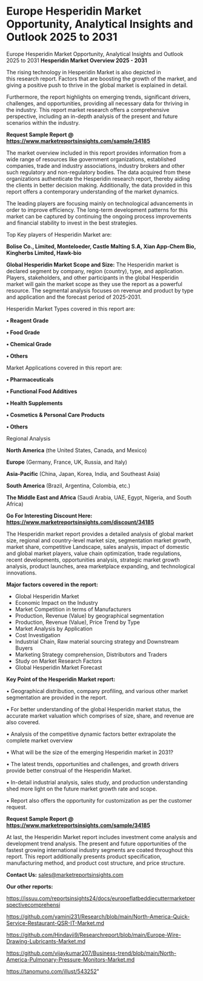 # Europe Hesperidin Market Opportunity, Analytical Insights and Outlook 2025 to 2031
Europe Hesperidin Market Opportunity, Analytical Insights and Outlook 2025 to 2031
<Strong> Hesperidin Market Overview 2025 - 2031</strong>

The rising technology in Hesperidin Market is also depicted in this research report. Factors that are boosting the growth of the market, and giving a positive push to thrive in the global market is explained in detail.

Furthermore, the report highlights on emerging trends, significant drivers, challenges, and opportunities, providing all necessary data for thriving in the industry. This report market research offers a comprehensive perspective, including an in-depth analysis of the present and future scenarios within the industry.

<strong>Request Sample Report @ <a href=https://www.marketreportsinsights.com/sample/34185>https://www.marketreportsinsights.com/sample/34185</a></strong>

The market overview included in this report provides information from a wide range of resources like government organizations, established companies, trade and industry associations, industry brokers and other such regulatory and non-regulatory bodies. The data acquired from these organizations authenticate the Hesperidin research report, thereby aiding the clients in better decision making. Additionally, the data provided in this report offers a contemporary understanding of the market dynamics.

The leading players are focusing mainly on technological advancements in order to improve efficiency. The long-term development patterns for this market can be captured by continuing the ongoing process improvements and financial stability to invest in the best strategies.

Top Key players of Hesperidin Market are:

<strong>Bolise Co., Limited, Monteloeder, Castle Malting S.A, Xian App-Chem Bio, Kingherbs Limited, Hawk-bio</strong>

<strong><b>Global Hesperidin Market Scope and Size:</b></strong>
The Hesperidin market is declared segment by company, region (country), type, and application. Players, stakeholders, and other participants in the global Hesperidin market will gain the market scope as they use the report as a powerful resource. The segmental analysis focuses on revenue and product by type and application and the forecast period of 2025-2031.

Hesperidin Market Types covered in this report are:

<strong>•  Reagent Grade

•  Food Grade

•  Chemical Grade

•  Others</strong>

Market Applications covered in this report are:

<strong>•  Pharmaceuticals

•  Functional Food Additives

•  Health Supplements

•  Cosmetics & Personal Care Products

•  Others</strong> 

Regional Analysis

<strong>North America</strong> (the United States, Canada, and Mexico)

<strong>Europe</strong> (Germany, France, UK, Russia, and Italy)

<strong>Asia-Pacific</strong> (China, Japan, Korea, India, and Southeast Asia)

<strong>South America</strong> (Brazil, Argentina, Colombia, etc.)

<strong>The Middle East and Africa</strong> (Saudi Arabia, UAE, Egypt, Nigeria, and South Africa)

<strong>Go For Interesting Discount Here: <a href=https://www.marketreportsinsights.com/discount/34185>https://www.marketreportsinsights.com/discount/34185</a></strong>

The Hesperidin market report provides a detailed analysis of global market size, regional and country-level market size, segmentation market growth, market share, competitive Landscape, sales analysis, impact of domestic and global market players, value chain optimization, trade regulations, recent developments, opportunities analysis, strategic market growth analysis, product launches, area marketplace expanding, and technological innovations.

<strong><b>Major factors covered in the report:</b></strong>
<ul>
  <li>Global Hesperidin Market </li>
  <li>Economic Impact on the Industry</li>
  <li>Market Competition in terms of Manufacturers</li>
  <li>Production, Revenue (Value) by geographical segmentation</li>
  <li>Production, Revenue (Value), Price Trend by Type</li>
  <li>Market Analysis by Application</li>
  <li>Cost Investigation</li>
  <li>Industrial Chain, Raw material sourcing strategy and Downstream Buyers</li>
  <li>Marketing Strategy comprehension, Distributors and Traders</li>
  <li>Study on Market Research Factors</li>
  <li>Global Hesperidin Market Forecast</li>
</ul>

<strong><b>Key Point of the Hesperidin Market report:</b></strong>

• Geographical distribution, company profiling, and various other market segmentation are provided in the report.

• For better understanding of the global Hesperidin market status, the accurate market valuation which comprises of size, share, and revenue are also covered.

• Analysis of the competitive dynamic factors better extrapolate the complete market overview

• What will be the size of the emerging Hesperidin market in 2031?

• The latest trends, opportunities and challenges, and growth drivers provide better construal of the Hesperidin Market.

• In-detail industrial analysis, sales study, and production understanding shed more light on the future market growth rate and scope.

• Report also offers the opportunity for customization as per the customer request.

<strong>Request Sample Report @ <a href=https://www.marketreportsinsights.com/sample/34185>https://www.marketreportsinsights.com/sample/34185</a></strong>

At last, the Hesperidin Market report includes investment come analysis and development trend analysis. The present and future opportunities of the fastest growing international industry segments are coated throughout this report. This report additionally presents product specification, manufacturing method, and product cost structure, and price structure.

<strong>Contact Us:</strong>
sales@marketreportsinsights.com

<strong>Our other reports:</strong>

<a href=https://issuu.com/reportsinsights24/docs/europeflatbeddiecuttermarketperspectivecomprehensi>https://issuu.com/reportsinsights24/docs/europeflatbeddiecuttermarketperspectivecomprehensi</a>

<a href=https://github.com/yamini231/Research/blob/main/North-America-Quick-Service-Restaurant-QSR-IT-Market.md>https://github.com/yamini231/Research/blob/main/North-America-Quick-Service-Restaurant-QSR-IT-Market.md</a>

<a href=https://github.com/Hindavii9/Researchreport/blob/main/Europe-Wire-Drawing-Lubricants-Market.md>https://github.com/Hindavii9/Researchreport/blob/main/Europe-Wire-Drawing-Lubricants-Market.md</a>

<a href=https://github.com/vijaykumar207/Business-trend/blob/main/North-America-Pulmonary-Pressure-Monitors-Market.md>https://github.com/vijaykumar207/Business-trend/blob/main/North-America-Pulmonary-Pressure-Monitors-Market.md</a>

<a href=https://tanomuno.com/illust/543252>https://tanomuno.com/illust/543252</a>"
